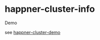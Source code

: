 # happner-cluster-info

Demo

see [happner-cluster-demo](https://github.com/happner/happner-cluster-demo)

